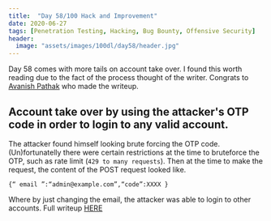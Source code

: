 ```yaml
---
title:  "Day 58/100 Hack and Improvement"
date: 2020-06-27
tags: [Penetration Testing, Hacking, Bug Bounty, Offensive Security]
header: 
  image: "assets/images/100dl/day58/header.jpg"
---
```


Day 58 comes with more tails on account take over. I found this worth reading due to the fact of the process thought of the writer. Congrats to [Avanish Pathak](https://twitter.com/avanish46) who made the writeup. 

## Account take over by using the attacker's OTP code in order to login to any valid account. 

The attacker found himself looking brute forcing the OTP code. (Un)fortunatelly there were certain restrictions at the time to bruteforce the OTP, such as rate limit (```429 to many requests```). Then at the time to make the request, the content of the POST request looked like. 

```
{“ email ”:“admin@example.com”,“code”:XXXX }
```

Where by just changing the email, the attacker was able to login to other accounts. Full writeup [HERE](https://medium.com/@avanishpathak46/an-interesting-account-takeover-vulnerability-f5bf6a89152cs)